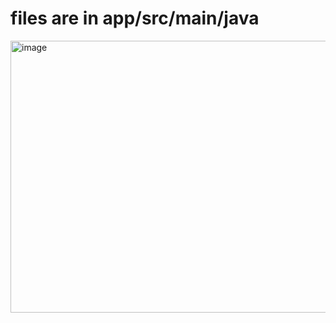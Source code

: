 # files are in app/src/main/java



<img width="539" height="435" alt="image" src="https://github.com/user-attachments/assets/1dcfe931-16db-4316-bf90-57a2d6fafcd2" />
